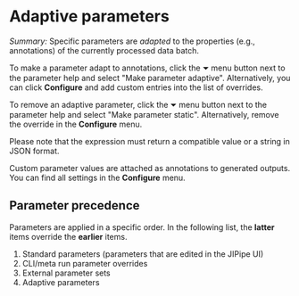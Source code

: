 # Adaptive parameters

*Summary:* Specific parameters are <i>adapted</i> to the properties (e.g., annotations) of the currently processed data batch.

To make a parameter adapt to annotations, click the ⏷ menu button next to the parameter help and select "Make parameter adaptive".
Alternatively, you can click **Configure** and add custom entries into the list of overrides. 

To remove an adaptive parameter, click the ⏷ menu button next to the parameter help and select "Make parameter static". Alternatively, 
remove the override in the **Configure** menu.

Please note that the expression must return a compatible value or a string in JSON format.

Custom parameter values are attached as annotations to generated outputs. You can find all settings in the <strong>Configure</strong> menu.

## Parameter precedence

Parameters are applied in a specific order. In the following list, the **latter** items override the **earlier** items.

1. Standard parameters (parameters that are edited in the JIPipe UI)
2. CLI/meta run parameter overrides
3. External parameter sets
4. Adaptive parameters